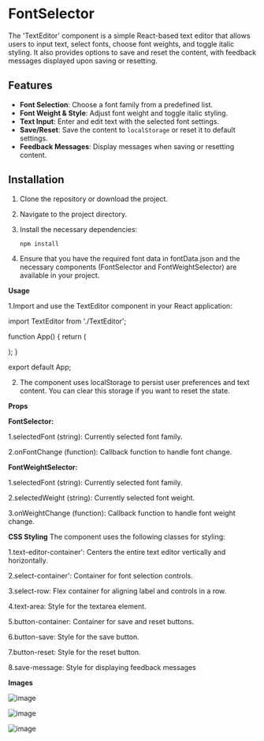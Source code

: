 # FontSelector


The 'TextEditor' component is a simple React-based text editor that allows users to input text, select fonts, choose font weights, and toggle italic styling. It also provides options to save and reset the content, with feedback messages displayed upon saving or resetting.

## Features

- **Font Selection**: Choose a font family from a predefined list.
- **Font Weight & Style**: Adjust font weight and toggle italic styling.
- **Text Input**: Enter and edit text with the selected font settings.
- **Save/Reset**: Save the content to `localStorage` or reset it to default settings.
- **Feedback Messages**: Display messages when saving or resetting content.

## Installation

1. Clone the repository or download the project.
2. Navigate to the project directory.
3. Install the necessary dependencies:

   ```bash
   npm install

4. Ensure that you have the required font data in fontData.json and the necessary components (FontSelector and FontWeightSelector) are available in your project.

**Usage**

1.Import and use the TextEditor component in your React application:


import TextEditor from './TextEditor';

function App() {
  return (
    <div>
      <TextEditor />
    </div>
  );
}

export default App;


2. The component uses localStorage to persist user preferences and text content. You can clear this storage if you want to reset the state.


**Props**

**FontSelector:**

1.selectedFont (string): Currently selected font family.

2.onFontChange (function): Callback function to handle font change.

**FontWeightSelector:**

1.selectedFont (string): Currently selected font family.

2.selectedWeight (string): Currently selected font weight.

3.onWeightChange (function): Callback function to handle font weight change.

**CSS Styling**
The component uses the following classes for styling:

1.text-editor-container': Centers the entire text editor vertically and horizontally.

2.select-container': Container for font selection controls.

3.select-row: Flex container for aligning label and controls in a row.

4.text-area: Style for the textarea element.

5.button-container: Container for save and reset buttons.

6.button-save: Style for the save button.

7.button-reset: Style for the reset button.

8.save-message: Style for displaying feedback messages


**Images**

![image](https://github.com/user-attachments/assets/93ddc59d-7bae-4629-8489-a859dec8011d)


![image](https://github.com/user-attachments/assets/3c8c8fb1-bb88-4e55-a88a-9ce8bf76306d)


![image](https://github.com/user-attachments/assets/7967a8ce-85d6-43ff-8f4d-8ffc883b1a48)




